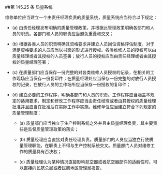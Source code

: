 ##第 145.25 条 质量系统 

维修单位应当建立一个由责任经理负责的质量系统，质量系统应当符合以下规定：

- (a) 由责任经理发布明确的质量管理政策，并根据此管理政策明确各部门和人员的职责。各部门和人员的职责应当避免重叠和交叉；

- (b)  根据各类人员的职责明确其资格要求并建立人员岗位资格评估制度，对于满足资格要求的人员应当以书面的形式进行授权。各类维修人员的授权可以由质量经理或者其授权的人员签署；放行人员的授权应当由责任经理或者由其授权的质量经理签署；

- (c) 在质量部门应当保存一份完整的对各类维修人员授权的记录，在相关的工作现场应当保存一份复印件；在质量经理处应当保存一份完整的对放行人员授权的记录，在放行人员的工作场所应当保存一份授权的复印件；

- (d)  建立必要的工作程序，明确各部门和人员的职责。工作程序应当涵盖本规定的适用要求，制定和修改工作程序应当由责任经理或者由其授权的质量经理批准并且应当在批准后在实际工作中实施。维修单位应当建立符合下列规定的质量管理制度：

  + (a) 质量部门应当独立于生产控制系统之外并且由质量经理负责，其主要责任是监督质量管理政策的落实；

  + (b)  质量经理应当直接对责任经理负责。质量部门的人员应当独立行使质量管理职能，在职责上不得与生产控制系统交叉。质量部门人员对维修工作的质量具有否决权；

  + (c) 质量经理认为某种情况直接影响航空器或者航空器部件的适航性时，可以直接向民航总局或者民航地区管理局报告。

